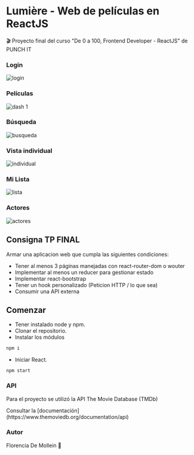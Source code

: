 # Lumière - Web de películas en ReactJS
🎬 Proyecto final del curso "De 0 a 100, Frontend Developer - ReactJS" de PUNCH IT

### Login
![login](https://user-images.githubusercontent.com/54426004/108124928-7bcea180-7086-11eb-94bd-801f437441b9.JPG)

### Películas
![dash 1](https://user-images.githubusercontent.com/54426004/108125051-aae51300-7086-11eb-8e72-541a238ad88e.JPG)

### Búsqueda
![busqueda](https://user-images.githubusercontent.com/54426004/108125165-da941b00-7086-11eb-8b5a-c9c6431d37e7.JPG)

### Vista individual
![individual](https://user-images.githubusercontent.com/54426004/108125237-f0a1db80-7086-11eb-8fea-a91a737122f2.JPG)

### Mi Lista
![lista](https://user-images.githubusercontent.com/54426004/108125274-00212480-7087-11eb-84cf-4b58791638ae.JPG)

### Actores
![actores](https://user-images.githubusercontent.com/54426004/108125345-13cc8b00-7087-11eb-9d82-69fc680d1211.JPG)

## Consigna TP FINAL
Armar una aplicacion web que cumpla las siguientes condiciones:
* Tener al menos 3 páginas manejadas con react-router-dom o wouter
* Implementar al menos un reducer para gestionar estado
* Implementar react-bootstrap
* Tener un hook personalizado (Peticion HTTP / lo que sea)
* Consumir una API externa


## Comenzar

* Tener instalado node y npm. 
* Clonar el repositorio.
* Instalar los módulos 
```bash
npm i
```

* Iniciar React.
```
npm start
```

### API
Para el proyecto se utilizó la API The Movie Database (TMDb)
<p> Consultar la [documentación](https://www.themoviedb.org/documentation/api)</p>

### Autor
Florencia De Mollein 🌺
